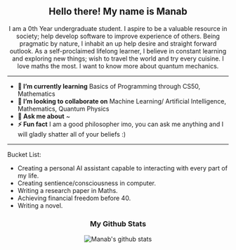 <h2 align="center">Hello there! My name is Manab</h2>
<p align='center'>
</p>
<div align='center'>
 

</div>

<p align="center">I am a 0th Year undergraduate student. I aspire to be a valuable resource in society; help develop software to improve experience of others. Being pragmatic by nature, I inhabit an up help desire and straight forward outlook. As a self-proclaimed lifelong learner, I believe in constant learning and exploring new things; wish to travel the world and try every cuisine. I love maths the most. I want to know more about quantum mechanics.
</p>

------------------------------------------------------------------------------------------------------------------------------------------------------------------------------
* **🌱 I’m currently learning** Basics of Programming through CS50, Mathematics
* **👯 I’m looking to collaborate on** Machine Learning/ Artificial Intelligence, Mathematics, Quantum Physics
* **💬 Ask me about** ~
* **⚡ Fun fact** I am a good philosopher imo, you can ask me anything and I will gladly shatter all of your beliefs :)
-----------------------------------------------------------------------------------------------------------------------------------------------------------------------------
Bucket List:
- Creating a personal AI assistant capable to interacting with every part of my life.
- Creating sentience/consciousness in computer.
- Writing a research paper in Maths.
- Achieving financial freedom before 40.
- Writing a novel.


<div align='center' markdown="1">

### My Github Stats

![Manab's github stats](https://github-readme-stats.vercel.app/api/?username=manabesu&show_icons=true&title_color=ffd1dc&icon_color=79ff97&text_color=ffd1dc&bg_color=151515)

 
 </div>
 
